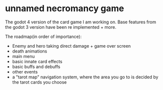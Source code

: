 # unnamed necromancy game
 The godot 4 version of the card game I am working on. Base features from the godot 3 version have been re implemented + more. 

 The roadmap(in order of importance):
 - Enemy and hero taking direct damage + game over screen
 - death animations
 - main menu
 - basic innate card effects
 - basic buffs and debuffs
 - other events
 - a "tarot map" navigation system, where the area you go to is decided by the tarot cards you choose

